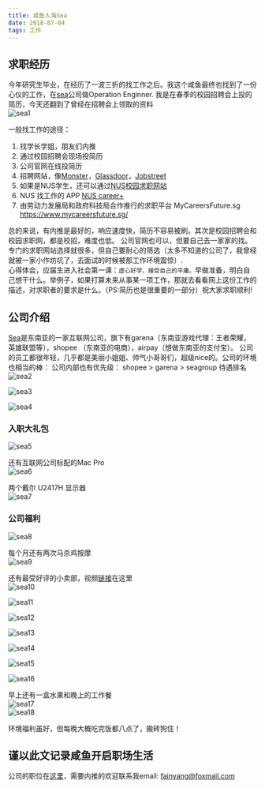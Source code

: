 ```yaml
---
title: 咸鱼入海Sea
date: 2018-07-04
tags: 工作
---
```

## 求职经历

今年研究生毕业，在经历了一波三折的找工作之后。我这个咸鱼最终也找到了一份心仪的工作，<!--more-->在[sea](https://www.seagroup.com/home)公司做Operation Enginner. 我是在春季的校园招聘会上投的简历，今天还翻到了曾经在招聘会上领取的资料  
![sea1](/img/work/1.JPG)  

一般找工作的途径：  
1. 找学长学姐，朋友们内推  
2. 通过校园招聘会现场投简历  
3. 公司官网在线投简历  
4. 招聘网站，像[Monster](https://www.monster.com.sg/)，[Glassdoor](https://www.glassdoor.com/index.htm)，[Jobstreet](https://www.jobstreet.com.sg/)
5. 如果是NUS学生，还可以通过[NUS校园求职网站](https://nus-csm.symplicity.com/students/index.php?s=home)  
6. NUS 找工作的 APP [NUS career+](http://nus.edu.sg/CFG/students/jobs-internships/nus-career-plus)
7. 由劳动力发展局和政府科技局合作推行的求职平台 MyCareersFuture.sg https://www.mycareersfuture.sg/

总的来说，有内推是最好的，响应速度快，简历不容易被刷。其次是校园招聘会和校园求职网，都是校招，难度也低。 公司官网也可以，但要自己去一家家的找。专门的求职网站选择就很多，但自己要耐心的筛选（太多不知道的公司了，我曾经就被一家小作坊坑了，去面试的时候被那工作环境震惊）.  
心得体会，应届生进入社会第一课：`虚心好学，接受自己的平庸。`早做准备，明白自己想干什么。举例子，如果打算未来从事某一项工作，那就去看看网上这份工作的描述，对求职者的要求是什么。（PS:简历也是很重要的一部分）祝大家求职顺利!  

## 公司介绍  
[Sea](https://www.seagroup.com/home)是东南亚的一家互联网公司，旗下有garena（东南亚游戏代理：王者荣耀，英雄联盟等），shopee （东南亚的电商），airpay（想做东南亚的支付宝）。 公司的员工都很年轻，几乎都是美丽小姐姐、帅气小哥哥们，超级nice的。公司的环境也相当的棒：  公司内部也有优先级： shopee > garena > seagroup 待遇排名
![sea2](/img/work/2.JPG)  

![sea3](/img/work/3.JPG)  

![sea4](/img/work/4.JPG) 

### 入职大礼包  
![sea5](/img/work/5.JPG)  

还有互联网公司标配的Mac Pro  
![sea6](/img/work/6.jpg)  

两个戴尔 U2417H 显示器  
![sea7](/img/work/7.JPG)  

### 公司福利  

![sea8](/img/work/8.JPG)  

每个月还有两次马杀鸡按摩  
![sea9](/img/work/9.JPG)  

还有最受好评的小卖部，视频[链接](https://www.bilibili.com/video/av26321390)在这里  
![sea10](/img/work/10.JPG)  

![sea11](/img/work/11.JPG)  

![sea12](/img/work/12.JPG)  

![sea13](/img/work/13.JPG)  

![sea14](/img/work/14.JPG)  

![sea15](/img/work/15.JPG)  

![sea16](/img/work/16.JPG)   

早上还有一盒水果和晚上的工作餐  
![sea17](/img/work/17.JPG)   
![sea18](/img/work/18.jpg) 

环境福利虽好，但每晚大概吃完饭都八点了，搬砖狗住！  

## 谨以此文记录咸鱼开启职场生活  
公司的职位在[这里](http://career.seagroup.com/)，需要内推的欢迎联系我email: fainyang@foxmail.com

 